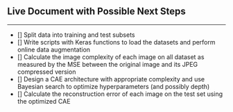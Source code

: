 ## Live Document with Possible Next Steps

***

- [] Split data into training and test subsets
- [] Write scripts with Keras functions to load the datasets and perform online data augmentation
- [] Calculate the image complexity of each image on all dataset as measured by the MSE between the original image and its JPEG compressed version
- [] Design a CAE architecture with appropriate complexity and use Bayesian search to optimize hyperparameters (and possibly depth)
- [] Calculate the reconstruction error of each image on the test set using the optimized CAE